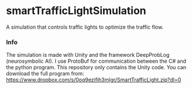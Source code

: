 # smartTrafficLightSimulation
A simulation that controls traffic lights to optimize the traffic flow.

### Info
The simulation is made with Unity and the framework DeepProbLog (neurosymbolic AI). I use ProtoBuf for communication between the C# and the python program. 
This repository only contains the Unity code. You can download the full program from: https://www.dropbox.com/s/0oq9ezifih3mlgr/SmartTrafficLight.zip?dl=0
